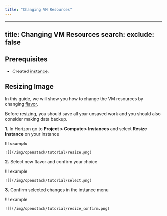 ```yaml
---
title: "Changing VM Resources"
---
```

---

title: Changing VM Resources
search:
  exclude: false
---
## Prerequisites

- Created [instance](../getting-started/creating-first-infrastructure.md).

## Resizing Image

In this guide, we will show you how to change the VM resources by changing [flavor](../technical-reference/flavors.md).

Before resizing, you should save all your unsaved work and you should also consider making data backup.

**1.** In Horizon go to **Project &gt; Compute &gt; Instances** and select **Resize Instance** on your instance

!!! example

    ![](/img/openstack/tutorial/resize.png)

**2.** Select new flavor and confirm your choice

!!! example

    ![](/img/openstack/tutorial/select.png)

**3.** Confirm selected changes in the instance menu

!!! example

    ![](/img/openstack/tutorial/resize_confirm.png)

